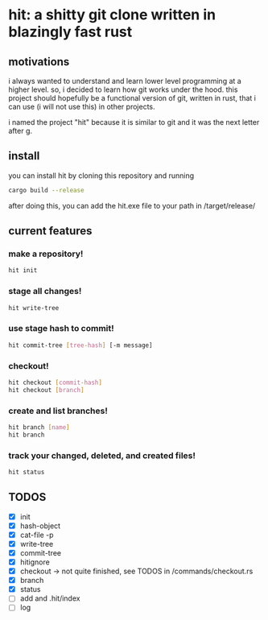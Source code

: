 # hit: a shitty git clone written in blazingly fast rust

## motivations

i always wanted to understand and learn lower level programming at a higher level. so, i decided to learn how git works under the hood. this project should hopefully be a functional version of git, written in rust, that i can use (i will not use this) in other projects.

i named the project "hit" because it is similar to git and it was the next letter after g.

## install

you can install hit by cloning this repository and running 

```bash
cargo build --release
```

after doing this, you can add the hit.exe file to your path in /target/release/

## current features

### make a repository!

```bash
hit init
```

### stage all changes!

```bash
hit write-tree
```

### use stage hash to commit!

```bash
hit commit-tree [tree-hash] [-m message]
```

### checkout!

```bash
hit checkout [commit-hash]
hit checkout [branch]
```

### create and list branches!

```bash
hit branch [name]
hit branch
```

### track your changed, deleted, and created files!

```bash
hit status
```

## TODOS

- [x] init
- [x] hash-object
- [x] cat-file -p
- [x] write-tree
- [x] commit-tree
- [x] hitignore
- [x] checkout -> not quite finished, see TODOS in /commands/checkout.rs
- [x] branch
- [x] status
- [ ] add and .hit/index
- [ ] log